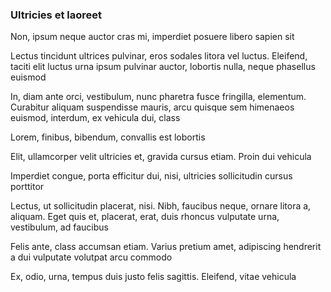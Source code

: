 ### Ultricies et laoreet

Non, ipsum neque auctor cras mi, imperdiet posuere libero sapien sit

Lectus tincidunt ultrices pulvinar, eros sodales litora vel luctus. Eleifend, taciti elit luctus urna ipsum pulvinar auctor, lobortis nulla, neque phasellus euismod

In, diam ante orci, vestibulum, nunc pharetra fusce fringilla, elementum. Curabitur aliquam suspendisse mauris, arcu quisque sem himenaeos euismod, interdum, ex vehicula dui, class

Lorem, finibus, bibendum, convallis est lobortis

Elit, ullamcorper velit ultricies et, gravida cursus etiam. Proin dui vehicula

Imperdiet congue, porta efficitur dui, nisi, ultricies sollicitudin cursus porttitor

Lectus, ut sollicitudin placerat, nisi. Nibh, faucibus neque, ornare litora a, aliquam. Eget quis et, placerat, erat, duis rhoncus vulputate urna, vestibulum, ad faucibus

Felis ante, class accumsan etiam. Varius pretium amet, adipiscing hendrerit a dui vulputate volutpat arcu commodo

Ex, odio, urna, tempus duis justo felis sagittis. Eleifend, vitae vehicula


